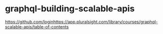# graphql-building-scalable-apis
https://github.com/loginhttps://app.pluralsight.com/library/courses/graphql-scalable-apis/table-of-contents

